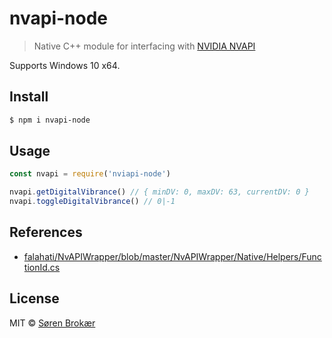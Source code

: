 # nvapi-node

> Native C++ module for interfacing with [NVIDIA NVAPI](https://developer.nvidia.com/nvapi)

Supports Windows 10 x64.

## Install

```sh
$ npm i nvapi-node
```

## Usage

```js
const nvapi = require('nviapi-node')

nvapi.getDigitalVibrance() // { minDV: 0, maxDV: 63, currentDV: 0 }
nvapi.toggleDigitalVibrance() // 0|-1
```

## References

- [falahati/NvAPIWrapper/blob/master/NvAPIWrapper/Native/Helpers/FunctionId.cs](https://github.com/falahati/NvAPIWrapper/blob/master/NvAPIWrapper/Native/Helpers/FunctionId.cs)

## License

MIT © [Søren Brokær](https://srn.io)
